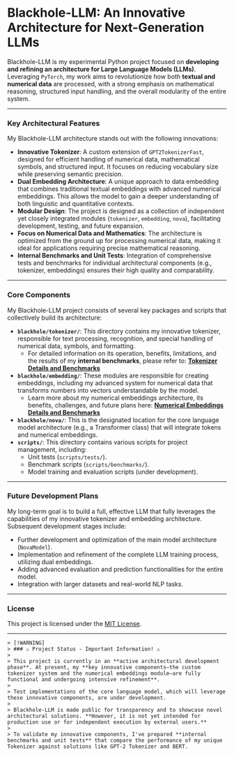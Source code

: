 # Blackhole-LLM: An Innovative Architecture for Next-Generation LLMs

Blackhole-LLM is my experimental Python project focused on **developing and refining an architecture for Large Language Models (LLMs)**. Leveraging `PyTorch`, my work aims to revolutionize how both **textual and numerical data** are processed, with a strong emphasis on mathematical reasoning, structured input handling, and the overall modularity of the entire system.

-----

### Key Architectural Features

My Blackhole-LLM architecture stands out with the following innovations:

  * **Innovative Tokenizer**: A custom extension of `GPT2TokenizerFast`, designed for efficient handling of numerical data, mathematical symbols, and structured input. It focuses on reducing vocabulary size while preserving semantic precision.
  * **Dual Embedding Architecture**: A unique approach to data embedding that combines traditional textual embeddings with advanced numerical embeddings. This allows the model to gain a deeper understanding of both linguistic and quantitative contexts.
  * **Modular Design**: The project is designed as a collection of independent yet closely integrated modules (`tokenizer`, `embedding`, `nova`), facilitating development, testing, and future expansion.
  * **Focus on Numerical Data and Mathematics**: The architecture is optimized from the ground up for processing numerical data, making it ideal for applications requiring precise mathematical reasoning.
  * **Internal Benchmarks and Unit Tests**: Integration of comprehensive tests and benchmarks for individual architectural components (e.g., tokenizer, embeddings) ensures their high quality and comparability.

-----

### Core Components

My Blackhole-LLM project consists of several key packages and scripts that collectively build its architecture:

  * **`blackhole/tokenizer/`**: This directory contains my innovative tokenizer, responsible for text processing, recognition, and special handling of numerical data, symbols, and formatting.
      * For detailed information on its operation, benefits, limitations, and the results of my **internal benchmarks**, please refer to: **[Tokenizer Details and Benchmarks](https://www.google.com/search?q=Benchmark_Tokenizer.md)**
  * **`blackhole/embedding/`**: These modules are responsible for creating embeddings, including my advanced system for numerical data that transforms numbers into vectors understandable by the model.
      * Learn more about my numerical embeddings architecture, its benefits, challenges, and future plans here: **[Numerical Embeddings Details and Benchmarks](https://www.google.com/search?q=Benchmark_Embedding.md)**
  * **`blackhole/nova/`**: This is the designated location for the core language model architecture (e.g., a Transformer class) that will integrate tokens and numerical embeddings.
  * **`scripts/`**: This directory contains various scripts for project management, including:
      * Unit tests (`scripts/tests/`).
      * Benchmark scripts (`scripts/benchmarks/`).
      * Model training and evaluation scripts (under development).

-----

### Future Development Plans

My long-term goal is to build a full, effective LLM that fully leverages the capabilities of my innovative tokenizer and embedding architecture. Subsequent development stages include:

  * Further development and optimization of the main model architecture (`NovaModel`).
  * Implementation and refinement of the complete LLM training process, utilizing dual embeddings.
  * Adding advanced evaluation and prediction functionalities for the entire model.
  * Integration with larger datasets and real-world NLP tasks.

-----

### License

This project is licensed under the [MIT License](https://www.google.com/search?q=LICENSE).

-----

```
> [!WARNING]
> ### ⚠️ Project Status - Important Information! ⚠️
>
> This project is currently in an **active architectural development phase**. At present, my **key innovative components—the custom tokenizer system and the numerical embeddings module—are fully functional and undergoing intensive refinement**.
>
> Test implementations of the core language model, which will leverage these innovative components, are under development.
>
> Blackhole-LLM is made public for transparency and to showcase novel architectural solutions. **However, it is not yet intended for production use or for independent execution by external users.**
>
> To validate my innovative components, I've prepared **internal benchmarks and unit tests** that compare the performance of my unique Tokenizer against solutions like GPT-2 Tokenizer and BERT.
```